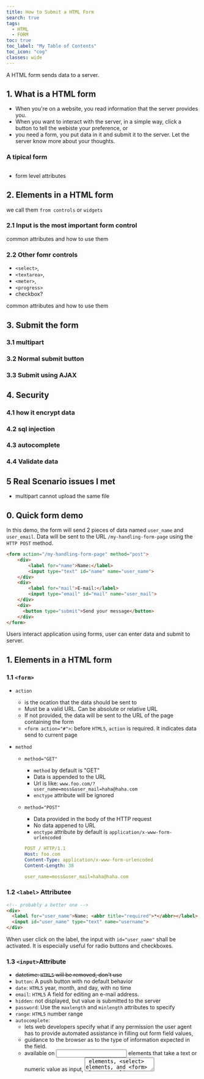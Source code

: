 ```yaml
---
title: How to Submit a HTML Form
search: true
tags: 
  - HTML
  - FORM
toc: true
toc_label: "My Table of Contents"
toc_icon: "cog"
classes: wide
---
```


A HTML form sends data to a server.

## 1. What is a HTML form

- When you're on a website, you read information that the server provides you.
- When you want to interact with the server, in a simple way, click a button to tell the webiste your preference, or
- you need a form, you put data in it and submit it to the server. Let the server know more about your thoughts.

### A tipical form

```html
```

- form level attributes

## 2. Elements in a HTML form

we call them `from controls` or `widgets`

### 2.1 Input is the most important form control

common attributes and how to use them

### 2.2 Other fomr controls

- `<select>`,
- `<textarea>`,
- `<meter>`,
- `<progress>`
- checkbox?

common attributes and how to use them

## 3. Submit the form

### 3.1 multipart

### 3.2 Normal submit button

### 3.3 Submit using AJAX

## 4. Security

### 4.1 how it encrypt data

### 4.2 sql injection

### 4.3 autocomplete

### 4.4 Validate data

## 5 Real Scenario issues I met

- multipart cannot upload the same file

## 0. Quick form demo

In this demo, the form will send 2 pieces of data named `user_name` and `user_email`. Data will be sent to the URL `/my-handling-form-page` using the `HTTP POST` method.

```html
<form action="/my-handling-form-page" method="post">
    <div>
        <label for="name">Name:</label>
        <input type="text" id="name" name="user_name">
    </div>
    <div>
        <label for="mail">E-mail:</label>
        <input type="email" id="mail" name="user_mail">
    </div>
    <div>
      <button type="submit">Send your message</button>
    </div>
</form>
```

Users interact application using forms, user can enter data and submit to server.

## 1. Elements in a HTML form

### 1.1 `<form>`

- `action`
  - is the ocation that the data should be sent to
  - Must be a valid URL. Can be absolute or relative URL
  - If not provided, the data will be sent to the URL of the page containing the form
  - `<form action="#">`: before `HTML5`, `action` is required. It indicates data send to current page

- `method`
  - `method="GET"`
    - `method` by default is "GET"
    - Data is appended to the URL
    - Url is like: `www.foo.com/?user_name=moss&user_mail=haha@haha.com`
    - `enctype` attribute will be ignored
  
  - `method="POST"`
    - Data provided in the body of the HTTP request
    - No data appened to URL
    - `enctype` attribute by default is `application/x-www-form-urlencoded`
  
    ```yaml
    POST / HTTP/1.1
    Host: foo.com
    Content-Type: application/x-www-form-urlencoded
    Content-Length: 38

    user_name=moss&user_mail=haha@haha.com
    ```

### 1.2 `<label>`  Attributee

```html
<!-- probably a better one -->
<div>
  <label for="user_name">Name: <abbr title="required">*</abbr></label>
  <input id="user_name" type="text" name="username">
</div>
```

When user click on the label, the input with `id="user_name"` shall be activated.
It is especially useful for radio buttons and checkboxes.

### 1.3 `<input>`Attribute

- ~~datetime: `HTML5` will be removed, don't use~~
- `button`: A push button with no default behavior
- `date`: `HTML5` year, month, and day, with no time
- `email`: `HTML5` A field for editing an e-mail address.
- `hidden`: not displayed, but value is submitted to the server
- `password`: Use the `maxlength` and `minlength` attributes to specify
- `range`: `HTML5` number range
- `autocomplete`:
  - lets web developers specify what if any permission the user agent has to provide automated assistance in filling out form field values,
  - guidance to the browser as to the type of information expected in the field.
  - available on <input> elements that take a text or numeric value as input, <textarea> elements, <select> elements, and <form> elements.
  - "off": The browser is not permitted to automatically enter or select a value for this field.
  - "on": The browser is allowed to automatically complete the input. No guidance is provided.
  - "new-password": prevent autofilling of password fields

### 1.4 `<button>`

- `type="submit"`: A click will submit data
- `type="reset"` : A click will reset data in form
- `type="button"` : A click does nothing! It's useful when customizing buttons with JavaScript

`<button>` VS `<input>`

- `type` attribute specifies what kind of button is displayed
- `<input type="submit" />` produces a button, however it only allows plain text as its label

```html
<!-- full html support-->
<button type="submit">
    This a <br><strong>submit button</strong>
</button>

<!-- only allows plain text -->
<input type="submit" value="This is a submit button">
```

## 2. Submit a form

### AJAX

```html
<button type="button" onclick="sendData({test:'ok'})">Click Me!</button>
```

```javascript
function sendData(data) {
  var XHR = new XMLHttpRequest();
  var urlEncodedData = "";
  var urlEncodedDataPairs = [];
  var name;

  // Turn the data object into an array of URL-encoded key/value pairs.
  for(name in data) {
    urlEncodedDataPairs.push(encodeURIComponent(name) + '=' + encodeURIComponent(data[name]));
  }

  // Combine the pairs into a single string and replace all %-encoded spaces to
  // the '+' character; matches the behaviour of browser form submissions.
  urlEncodedData = urlEncodedDataPairs.join('&').replace(/%20/g, '+');

  // Define what happens on successful data submission
  XHR.addEventListener('load', function(event) {
    alert('Yeah! Data sent and response loaded.');
  });

  // Define what happens in case of error
  XHR.addEventListener('error', function(event) {
    alert('Oups! Something goes wrong.');
  });

  // Set up our request
  XHR.open('POST', 'https://example.com/cors.php');

  // Add the required HTTP header for form data POST requests
  XHR.setRequestHeader('Content-Type', 'application/x-www-form-urlencoded');

  // Finally, send our data.
  XHR.send(urlEncodedData);
}
```

### form not submitting in Microsoft Edge

In HTML5, a `<button>` has a form attribute.

```html
<form id="form1" method="get" action="/">
     <input type="text" name="firstname" />
</form>

<button type="submit" form="form1" value="Submit">Submit</button>
```

However, **it doesn't work on IE and Edge**. Since submit button is a type of control, the submit must appear inside a `<form>`.

You can use JavaScript onclick event.

```html
<form id="form1">
 <input type="text" name="firstname" />
</form>

<button id="submit-button">Submit</button>

<script type="text/javascript">
 document.getElementById("submit-button").onclick = function() {
  document.getElementById("form1").submit();
 }
</script>
```

## FormData Object

`FormData` sends a set of key/value pairs using `XMLHttpRequest`

```javascript
var formElement = document.querySelector("form");
var formData = new FormData(formElement);
var request = new XMLHttpRequest();
request.open("POST", "submitform.php");
formData.append("serialnumber", serialNumber++);
request.send(formData);
```

## Form Validation

When user enter data, form checks if it's correct. It won't allow invalid data to be submited, using `HTML5` validation, Javascript and 3rd party library.

### `<input>` HTML5 Valid

A quick demo with email validation.
Show red dashed border when input is invalid.

```html
<form>
  <label for="user_mail">What is your name?</label>
  <input id="user_mail" type="email" name="user_name" required>
  <button type="submit">Submit</button>
</form>
```

```css
input:invalid { border: 2px dashed red; }

input:valid { border: 2px solid black; }
```

### `<input>` Regex Valid

`<input>` has a `pattern` attribute, using regex to match text strings.

In this demo, it only accepts "man" or "woman".

```html
<form>
  <label for="gender">What is your phycical gender?</label>
  <input id="gender" name="gender" required pattern="man|woman">
  <button>Submit</button>
</form>
```

### Javascript Validation

- Use `novalidate` to provent the default form validation and let your JS validation take control

```html
<form novalidate>
  <label for="mail">
    <span>Please enter an email address:</span>
    <input type="email" id="mail" name="mail">
    <span class="error" aria-live="polite"></span>
  </label>
  <button>Submit</button>
</form>
```

```javascript
// There are many ways to pick a DOM node; here we get the form itself and the email
// input box, as well as the span element into which we will place the error message.

var form  = document.getElementsByTagName('form')[0];
var email = document.getElementById('mail');
var error = document.querySelector('.error');

email.addEventListener("input", function (event) {
  // Each time the user types something, we check if the
  // email field is valid.
  if (email.validity.valid) {
    // In case there is an error message visible, if the field
    // is valid, we remove the error message.
    error.innerHTML = ""; // Reset the content of the message
    error.className = "error"; // Reset the visual state of the message
  }
}, false);
form.addEventListener("submit", function (event) {
  // Each time the user tries to send the data, we check
  // if the email field is valid.
  if (!email.validity.valid) {

    // If the field is not valid, we display a custom
    // error message.
    error.innerHTML = "I expect an e-mail, darling!";
    error.className = "error active";
    // And we prevent the form from being sent by canceling the event
    event.preventDefault();
  }
}, false);
```

### 3rd party library validation

- [Validate.js](http://rickharrison.github.io/validate.js/)
- [jQuery plug-in](https://jqueryvalidation.org/)

Find more: [MDN Constraint Validation](https://developer.mozilla.org/en-US/docs/Web/Guide/HTML/HTML5/Constraint_validation)

## References

- [MDN HTML forms](https://developer.mozilla.org/en-US/docs/Learn/HTML/Forms)
- [How do I make submit button without form?](https://www.quora.com/How-do-I-make-submit-button-without-form)
- [Sensible Forms: A Form Usability Checklist](http://alistapart.com/article/sensibleforms)
- [How to turn off form autocompletion](https://developer.mozilla.org/en-US/docs/Web/Security/Securing_your_site/Turning_off_form_autocompletion#The_autocomplete_attribute_and_login_fields)

- https://developer.mozilla.org/en-US/docs/Learn/Forms/Basic_native_form_controls
- https://developer.mozilla.org/en-US/docs/Learn/Forms/HTML5_input_types
- https://developer.mozilla.org/en-US/docs/Learn/Forms/Other_form_controls
- https://developer.mozilla.org/en-US/docs/Learn/Forms/Sending_forms_through_JavaScript
- https://developer.mozilla.org/en-US/docs/Learn/Forms/How_to_structure_a_web_form
